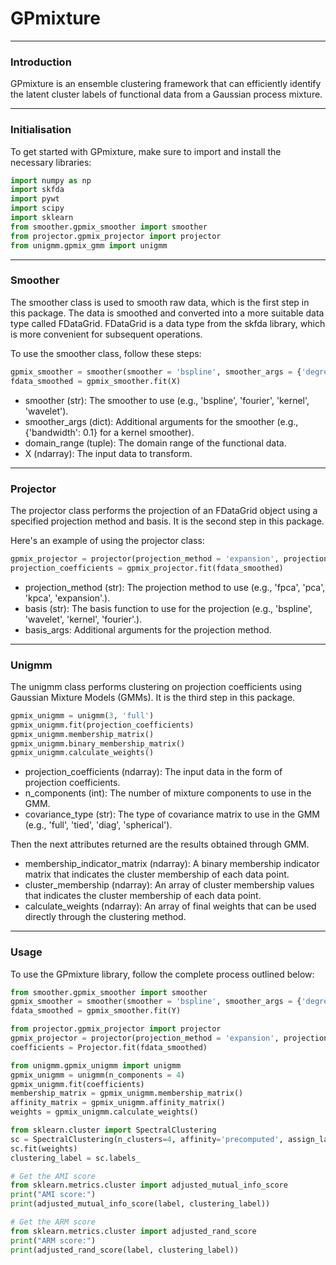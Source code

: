 # GPmixture
---
### Introduction

GPmixture is an ensemble clustering framework that can efficiently identify the latent cluster labels of functional data from a Gaussian process mixture.

---
### Initialisation

To get started with GPmixture, make sure to import and install the necessary libraries:

```python
import numpy as np
import skfda
import pywt
import scipy
import sklearn
from smoother.gpmix_smoother import smoother
from projector.gpmix_projector import projector
from unigmm.gpmix_gmm import unigmm
```

---
### Smoother

The smoother class is used to smooth raw data, which is the first step in this package. The data is smoothed and converted into a more suitable data type called FDataGrid. FDataGrid is a data type from the skfda library, which is more convenient for subsequent operations.

To use the smoother class, follow these steps:

```python
gpmix_smoother = smoother(smoother = 'bspline', smoother_args = {'degree': 3, 'n_basis': 31}, domain_range = (10))
fdata_smoothed = gpmix_smoother.fit(X)
```

- smoother (str): The smoother to use (e.g., 'bspline', 'fourier', 'kernel', 'wavelet').
- smoother_args (dict): Additional arguments for the smoother (e.g., {'bandwidth': 0.1} for a kernel smoother).
- domain_range (tuple): The domain range of the functional data.
- X (ndarray): The input data to transform.

---
### Projector

The projector class performs the projection of an FDataGrid object using a specified projection method and basis. It is the second step in this package.

Here's an example of using the projector class:

```python
gpmix_projector = projector(projection_method = 'expansion', projection_args = {'basis': 'bspline', 'degree': 3, 'n_basis': 31})
projection_coefficients = gpmix_projector.fit(fdata_smoothed)
```

- projection_method (str): The projection method to use (e.g., 'fpca', 'pca', 'kpca', 'expansion'.).
- basis (str): The basis function to use for the projection (e.g., 'bspline', 'wavelet', 'kernel', 'fourier'.).
- basis_args: Additional arguments for the projection method.

---
### Unigmm

The unigmm class performs clustering on projection coefficients using Gaussian Mixture Models (GMMs). It is the third step in this package.

```python
gpmix_unigmm = unigmm(3, 'full')
gpmix_unigmm.fit(projection_coefficients)
gpmix_unigmm.membership_matrix()
gpmix_unigmm.binary_membership_matrix()
gpmix_unigmm.calculate_weights()
```

- projection_coefficients (ndarray): The input data in the form of projection coefficients.
- n_components (int): The number of mixture components to use in the GMM.
- covariance_type (str): The type of covariance matrix to use in the GMM (e.g., 'full', 'tied', 'diag', 'spherical').

Then the next attributes returned are the results obtained through GMM.
- membership_indicator_matrix (ndarray): A binary membership indicator matrix that indicates the cluster membership of each data point.
- cluster_membership (ndarray): An array of cluster membership values that indicates the cluster membership of each data point.
- calculate_weights (ndarray): An array of final weights that can be used directly through the clustering method.

---
### Usage

To use the GPmixture library, follow the complete process outlined below:

```python
from smoother.gpmix_smoother import smoother
gpmix_smoother = smoother(smoother = 'bspline', smoother_args = {'degree': 3, 'n_basis': 10})
fdata_smoothed = gpmix_smoother.fit(Y)

from projector.gpmix_projector import projector
gpmix_projector = projector(projection_method = 'expansion', projection_args = {'basis': 'bspline', 'degree': 3, 'n_basis': 31})
coefficients = Projector.fit(fdata_smoothed)

from unigmm.gpmix_unigmm import unigmm
gpmix_unigmm = unigmm(n_components = 4)
gpmix_unigmm.fit(coefficients)
membership_matrix = gpmix_unigmm.membership_matrix()
affinity_matrix = gpmix_unigmm.affinity_matrix()
weights = gpmix_unigmm.calculate_weights()

from sklearn.cluster import SpectralClustering
sc = SpectralClustering(n_clusters=4, affinity='precomputed', assign_labels='discretize')
sc.fit(weights)
clustering_label = sc.labels_

# Get the AMI score
from sklearn.metrics.cluster import adjusted_mutual_info_score
print("AMI score:")
print(adjusted_mutual_info_score(label, clustering_label))

# Get the ARM score
from sklearn.metrics.cluster import adjusted_rand_score
print("ARM score:")
print(adjusted_rand_score(label, clustering_label))
```
